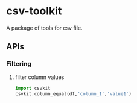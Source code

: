 # csv-toolkit
A package  of tools for csv file.


## APIs

### Filtering
1. filter column values
    ```python
    import csvkit
    csvkit.column_equal(df,'column_1','value1')
    ```